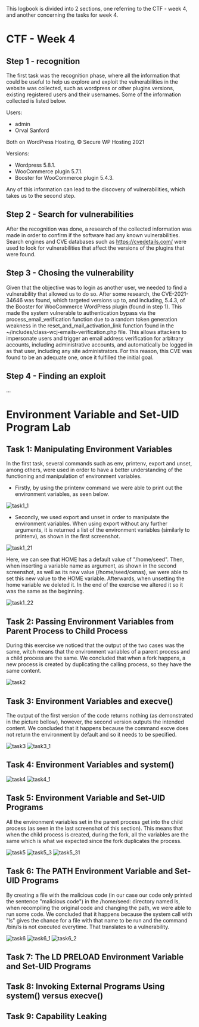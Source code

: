 This logbook is divided into 2 sections, one referring to the CTF - week 4, and another concerning the tasks for week 4.

# CTF - Week 4

## Step 1 - recognition

The first task was the recognition phase, where all the information that could be useful to help us explore and exploit the vulnerabilities in the website was collected, such as wordpress or other plugins versions, existing registered users and their usernames. Some of the information collected is listed below.

Users:
* admin
* Orval Sanford

Both on WordPress Hosting, © Secure WP Hosting 2021

Versions:
* Wordpress 5.8.1.
* WooCommerce plugin 5.7.1.
* Booster for WooCommerce plugin 5.4.3.

Any of this information can lead to the discovery of vulnerabilities, which takes us to the second step.

## Step 2 - Search for vulnerabilities

After the recognition was done, a research of the collected information was made in order to confirm if the software had any known vulnerabilities. Search engines and CVE databases such as https://cvedetails.com/ were used to look for vulnerabilities that affect the versions of the plugins that were found.

## Step 3 - Chosing the vulnerability

Given that the objective was to login as another user, we needed to find a vulnerability that allowed us to do so. After some research, the CVE-2021-34646 was found, which targeted versions up to, and including, 5.4.3, of the Booster for WooCommerce WordPress plugin (found in step 1). This made the system vulnerable to authentication bypass via the process_email_verification function due to a random token generation weakness in the reset_and_mail_activation_link function found in the ~/includes/class-wcj-emails-verification.php file. This allows attackers to impersonate users and trigger an email address verification for arbitrary accounts, including administrative accounts, and automatically be logged in as that user, including any site administrators. For this reason, this CVE was found to be an adequate one, once it fulfilled the initial goal.

## Step 4 - Finding an exploit

...


# Environment Variable and Set-UID Program Lab

## Task 1: Manipulating Environment Variables

In the first task, several commands such as env, printenv, export and unset, among others, were used in order to have a better understanding of the functioning and manipulation of environment variables.

* Firstly, by using the printenv command we were able to print out the environment variables, as seen below. 

![task1_1](LOGBOOK_screenshots/LOGBOOK4/task1_1.jpg)

* Secondly, we used export and unset in order to manipulate the environment variables. When using export without any further arguments, it is returned a list of the environment variables (similarly to printenv), as shown in the first screenshot.

![task1_21](LOGBOOK_screenshots/LOGBOOK4/task1_21.jpg)

Here, we can see that HOME has a default value of "/home/seed". Then, when inserting a variable name as argument, as shown in the second screenshot, as well as its new value (/home/seed/cenas), we were able to set this new value to the HOME variable. Afterwards, when unsetting the home variable we deleted it. In the end of the exercise we altered it so it was the same as the beginning.

![task1_22](LOGBOOK_screenshots/LOGBOOK4/task1_22.jpg)

## Task 2: Passing Environment Variables from Parent Process to Child Process

During this exercise we noticed that the output of the two cases was the same, witch means that the environment variables of a parent process and a child process are the same. We concluded that when a fork happens, a new process is created by duplicating the calling process, so they have the same content.

![task2](LOGBOOK_screenshots/LOGBOOK4/task2.png)

## Task 3: Environment Variables and execve()

The output of the first version of the code returns nothing (as demonstrated in the picture bellow), however, the second version outputs the intended content. We concluded that it happens because the command excve does not return the environment by default and so it needs to be specified.

![task3](LOGBOOK_screenshots/LOGBOOK4/task3.png)
![task3_1](LOGBOOK_screenshots/LOGBOOK4/task3_1.png)


## Task 4: Environment Variables and system()

![task4](LOGBOOK_screenshots/LOGBOOK4/task4.png)
![task4_1](LOGBOOK_screenshots/LOGBOOK4/task4_1.jpg)


## Task 5: Environment Variable and Set-UID Programs

All the environment variables set in the parent process get into the child process (as seen in the last screenshot of this section). This means that when the child process is created, during the fork, all the variables are the same which is what we expected since the fork duplicates the process.

![task5](LOGBOOK_screenshots/LOGBOOK4/task5.png)
![task5_3](LOGBOOK_screenshots/LOGBOOK4/task5_3.png)
![task5_31](LOGBOOK_screenshots/LOGBOOK4/task5_31.jpg)


## Task 6: The PATH Environment Variable and Set-UID Programs

By creating a file with the malicious code (in our case our code only printed the sentence "malicious code") in the /home/seed: directory named ls, when recompiling the original code and changing the path, we were able to run some code. We concluded that it happens because the system call with "ls" gives the chance for a file with that name to be run and the command /bin/ls is not executed everytime. That translates to a vulnerability.

![task6](LOGBOOK_screenshots/LOGBOOK4/task6.jpg)
![task6_1](LOGBOOK_screenshots/LOGBOOK4/task6_1.png)
![task6_2](LOGBOOK_screenshots/LOGBOOK4/task6_2.jpg)

## Task 7: The LD PRELOAD Environment Variable and Set-UID Programs
[todo]: <> ()

## Task 8: Invoking External Programs Using system() versus execve()
[todo]: <> ()

## Task 9: Capability Leaking
[todo]: <> ()
